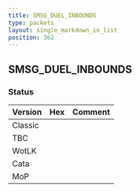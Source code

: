 ```yaml
---
title: SMSG_DUEL_INBOUNDS
type: packets
layout: single_markdown_in_list
position: 362
---
```


## SMSG_DUEL_INBOUNDS

### Status

Version | Hex | Comment
---------- | ---------- | ---------- 
Classic |  |  
TBC |  |  
WotLK |  |  
Cata |  |  
MoP |  |  
